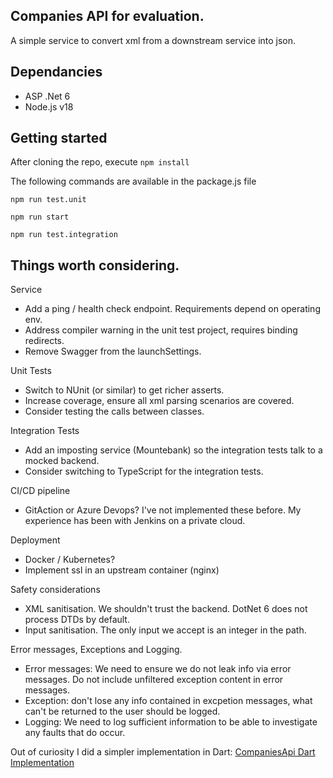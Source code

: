 ## Companies API for evaluation. 

A simple service to convert xml from a downstream service into json.

## Dependancies

 - ASP .Net 6
 - Node.js v18

## Getting started

After cloning the repo, execute `npm install`

The following commands are available in the package.js file

`npm run test.unit`

`npm run start`

`npm run test.integration`

## Things worth considering.

Service
 - Add a ping / health check endpoint. Requirements depend on operating env.
 - Address compiler warning in the unit test project, requires binding redirects.
 - Remove Swagger from the launchSettings.
 
Unit Tests
 - Switch to NUnit (or similar) to get richer asserts.
 - Increase coverage, ensure all xml parsing scenarios are covered.
 - Consider testing the calls between classes.

Integration Tests
 - Add an imposting service (Mountebank) so the integration tests talk to a mocked backend.
 - Consider switching to TypeScript for the integration tests.

CI/CD pipeline
 - GitAction or Azure Devops? I've not implemented these before. My experience has been with Jenkins on a private cloud.

Deployment
 - Docker / Kubernetes?
 - Implement ssl in an upstream container (nginx)

Safety considerations
 - XML sanitisation. We shouldn't trust the backend. DotNet 6 does not process DTDs by default.
 - Input sanitisation. The only input we accept is an integer in the path.
   
Error messages,  Exceptions and Logging.
 - Error messages: We need to ensure we do not leak info via error messages. Do not include unfiltered exception content in error messages.
 - Exception: don't lose any info contained in excpetion messages, what can't be returned to the user should be logged.
 - Logging: We need to log sufficient information to be able to investigate any faults that do occur.
    
    
Out of curiosity I did a simpler implementation in Dart: [CompaniesApi Dart Implementation](https://github.com/paulfaid/MWNZ_Dart)




